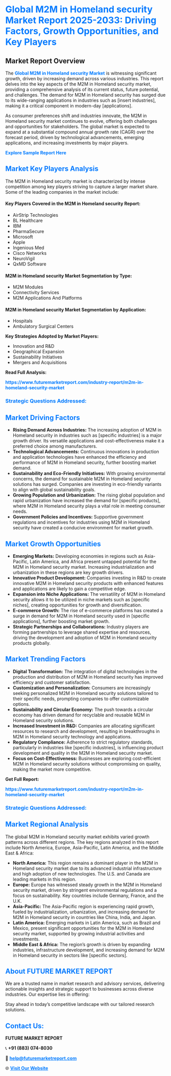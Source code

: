 <h1 style="color: #007BFF;">Global M2M in Homeland security Market Report 2025-2033: Driving Factors, Growth Opportunities, and Key Players</h1>

<section id="overview">
<h2>Market Report Overview</h2>
<p>The <a href="https://www.futuremarketreport.com/industry-report/m2m-in-homeland-security-market" style="color: #007BFF; text-decoration: none;"><strong>Global M2M in Homeland security Market</strong></a> is witnessing significant growth, driven by increasing demand across various industries. This report delves into the key aspects of the M2M in Homeland security market, providing a comprehensive analysis of its current status, future potential, and challenges. The demand for M2M in Homeland security has surged due to its wide-ranging applications in industries such as [insert industries], making it a critical component in modern-day [applications].</p>
<p>As consumer preferences shift and industries innovate, the M2M in Homeland security market continues to evolve, offering both challenges and opportunities for stakeholders. The global market is expected to expand at a substantial compound annual growth rate (CAGR) over the forecast period, driven by technological advancements, emerging applications, and increasing investments by major players.</p>
</section>

<section id="overview">
<p><a href="https://www.futuremarketreport.com/request-sample/reportId=34877" style="color: #007BFF; text-decoration: none;"><strong>Explore Sample Report Here</strong></a></p>
</section>

<section id="key-players">
<h2 style="color: #007BFF;">Market Key Players Analysis</h2>
<p>The M2M in Homeland security market is characterized by intense competition among key players striving to capture a larger market share. Some of the leading companies in the market include:</p>
<h4>Key Players Covered in the M2M in Homeland security Report:</h4>
<ul><li>AirStrip Technologies</li><li>BL Healthcare</li><li>IBM</li><li>PharmaSecure</li><li>Microsoft</li><li>Apple</li><li>Ingenious Med</li><li>Cisco Networks</li><li>NeuroVigil</li><li>QxMD Software</li></ul>
<h4>M2M in Homeland security Market Segmentation by Type:</h4>
<ul><li>M2M Modules</li><li>Connectivity Services</li><li>M2M Applications And Platforms</li></ul>

<h4>M2M in Homeland security Market Segmentation by Application:</h4>
<ul><li>Hospitals</li><li>Ambulatory Surgical Centers</li></ul>
<p><strong>Key Strategies Adopted by Market Players:</strong></p>
<ul>
<li>Innovation and R&D</li>
<li>Geographical Expansion</li>
<li>Sustainability Initiatives</li>
<li>Mergers and Acquisitions</li>
</ul>
</section>

<section>
<p><strong>Read Full Analysis: </strong></p><a href="https://www.futuremarketreport.com/industry-report/m2m-in-homeland-security-market" style="color: #007BFF; text-decoration: none;"><strong>https://www.futuremarketreport.com/industry-report/m2m-in-homeland-security-market</strong></a>
<h3 style="color: #007BFF;">Strategic Questions Addressed:</h3>
</section>

<section id="driving-factors">
<h2 style="color: #007BFF;">Market Driving Factors</h2>
<ul>
<li><strong>Rising Demand Across Industries:</strong> The increasing adoption of M2M in Homeland security in industries such as [specific industries] is a major growth driver. Its versatile applications and cost-effectiveness make it a preferred choice among manufacturers.</li>
<li><strong>Technological Advancements:</strong> Continuous innovations in production and application technologies have enhanced the efficiency and performance of M2M in Homeland security, further boosting market demand.</li>
<li><strong>Sustainability and Eco-Friendly Initiatives:</strong> With growing environmental concerns, the demand for sustainable M2M in Homeland security solutions has surged. Companies are investing in eco-friendly variants to align with global sustainability goals.</li>
<li><strong>Growing Population and Urbanization:</strong> The rising global population and rapid urbanization have increased the demand for [specific products], where M2M in Homeland security plays a vital role in meeting consumer needs.</li>
<li><strong>Government Policies and Incentives:</strong> Supportive government regulations and incentives for industries using M2M in Homeland security have created a conducive environment for market growth.</li>
</ul>
</section>

<section id="growth-opportunities">
<h2 style="color: #007BFF;">Market Growth Opportunities</h2>
<ul>
<li><strong>Emerging Markets:</strong> Developing economies in regions such as Asia-Pacific, Latin America, and Africa present untapped potential for the M2M in Homeland security market. Increasing industrialization and urbanization in these regions are key growth drivers.</li>
<li><strong>Innovative Product Development:</strong> Companies investing in R&D to create innovative M2M in Homeland security products with enhanced features and applications are likely to gain a competitive edge.</li>
<li><strong>Expansion into Niche Applications:</strong> The versatility of M2M in Homeland security allows it to be utilized in niche markets such as [specific niches], creating opportunities for growth and diversification.</li>
<li><strong>E-commerce Growth:</strong> The rise of e-commerce platforms has created a surge in demand for M2M in Homeland security used in [specific applications], further boosting market growth.</li>
<li><strong>Strategic Partnerships and Collaborations:</strong> Industry players are forming partnerships to leverage shared expertise and resources, driving the development and adoption of M2M in Homeland security products globally.</li>
</ul>
</section>

<section id="trending-factors">
<h2 style="color: #007BFF;">Market Trending Factors</h2>
<ul>
<li><strong>Digital Transformation:</strong> The integration of digital technologies in the production and distribution of M2M in Homeland security has improved efficiency and customer satisfaction.</li>
<li><strong>Customization and Personalization:</strong> Consumers are increasingly seeking personalized M2M in Homeland security solutions tailored to their specific needs, prompting companies to offer customizable options.</li>
<li><strong>Sustainability and Circular Economy:</strong> The push towards a circular economy has driven demand for recyclable and reusable M2M in Homeland security solutions.</li>
<li><strong>Increased Investment in R&D:</strong> Companies are allocating significant resources to research and development, resulting in breakthroughs in M2M in Homeland security technology and applications.</li>
<li><strong>Regulatory Compliance:</strong> Adherence to strict regulatory standards, particularly in industries like [specific industries], is influencing product development and quality in the M2M in Homeland security market.</li>
<li><strong>Focus on Cost-Effectiveness:</strong> Businesses are exploring cost-efficient M2M in Homeland security solutions without compromising on quality, making the market more competitive.</li>
</ul>
</section>

<section>
<p><strong>Get Full Report: </strong></p><a href="https://www.futuremarketreport.com/industry-report/m2m-in-homeland-security-market" style="color: #007BFF; text-decoration: none;"><strong>https://www.futuremarketreport.com/industry-report/m2m-in-homeland-security-market</strong></a>
<h3 style="color: #007BFF;">Strategic Questions Addressed:</h3>
</section>


<section id="regional-analysis">
<h2 style="color: #007BFF;">Market Regional Analysis</h2>
<p>The global M2M in Homeland security market exhibits varied growth patterns across different regions. The key regions analyzed in this report include North America, Europe, Asia-Pacific, Latin America, and the Middle East & Africa:</p>
<ul>
<li><strong>North America:</strong> This region remains a dominant player in the M2M in Homeland security market due to its advanced industrial infrastructure and high adoption of new technologies. The U.S. and Canada are leading markets in this region.</li>
<li><strong>Europe:</strong> Europe has witnessed steady growth in the M2M in Homeland security market, driven by stringent environmental regulations and a focus on sustainability. Key countries include Germany, France, and the U.K.</li>
<li><strong>Asia-Pacific:</strong> The Asia-Pacific region is experiencing rapid growth, fueled by industrialization, urbanization, and increasing demand for M2M in Homeland security in countries like China, India, and Japan.</li>
<li><strong>Latin America:</strong> Emerging markets in Latin America, such as Brazil and Mexico, present significant opportunities for the M2M in Homeland security market, supported by growing industrial activities and investments.</li>
<li><strong>Middle East & Africa:</strong> The region’s growth is driven by expanding industries, infrastructure development, and increasing demand for M2M in Homeland security in sectors like [specific sectors].</li>
</ul>
</section>

<footer>
<h2 style="color: #007BFF;">About FUTURE MARKET REPORT</h2>
<p>We are a trusted name in market research and advisory services, delivering actionable insights and strategic support to businesses across diverse industries. Our expertise lies in offering:</p>

<p>Stay ahead in today’s competitive landscape with our tailored research solutions.</p>

<h2 style="color: #007BFF;">Contact Us:</h2>
<p><strong>FUTURE MARKET REPORT</strong></p>
<p>📞 <strong>+91 (883) 074-8030</strong></p>
<p>📧 <strong><a href="mailto:help@futuremarketreport.com" style="color: #007BFF;">help@futuremarketreport.com</a></strong></p>
<p>🌐 <strong><a href="https://www.futuremarketreport.com/" style="color: #007BFF;">Visit Our Website</a></strong></p>
</footer>